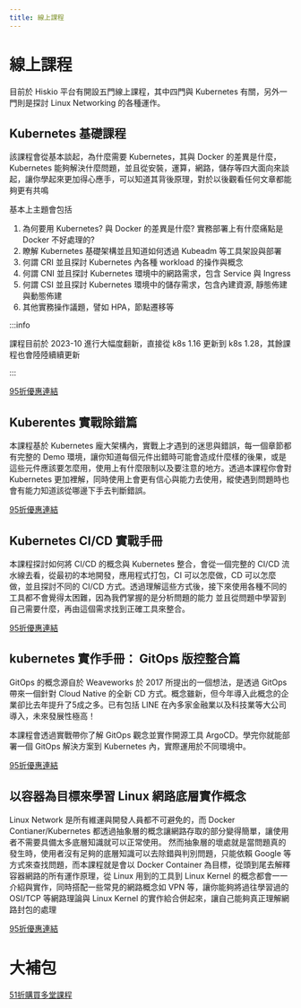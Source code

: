 ```yaml
---
title: 線上課程
---
```


# 線上課程

目前於 Hiskio 平台有開設五門線上課程，其中四門與 Kubernetes 有關，另外一門則是探討 Linux Networking 的各種運作。


## Kubernetes 基礎課程

該課程會從基本談起，為什麼需要 Kubernetes，其與 Docker 的差異是什麼，Kubernetes 能夠解決什麼問題，並且從安裝，運算，網路，儲存等四大面向來談起，讓你學起來更加得心應手，可以知道其背後原理，對於以後觀看任何文章都能夠更有共鳴

基本上主題會包括
1. 為何要用 Kubernetes? 與 Docker 的差異是什麼? 實務部署上有什麼痛點是 Docker 不好處理的?
2. 瞭解 Kubernetes 基礎架構並且知道如何透過 Kubeadm 等工具架設與部署
3. 何謂 CRI 並且探討 Kubernetes 內各種 workload 的操作與概念
4. 何謂 CNI 並且探討 Kubernetes 環境中的網路需求，包含 Service 與 Ingress
5. 何謂 CSI 並且探討 Kubernetes 環境中的儲存需求，包含內建資源, 靜態佈建與動態佈建
6. 其他實務操作議題，譬如 HPA，節點遷移等


:::info

課程目前於 2023-10 進行大幅度翻新，直接從 k8s 1.16 更新到 k8s 1.28，其餘課程也會陸陸續續更新

:::

[95折優惠連結](https://hiskio.com/courses/349/about?hi=5R7Q3NO9EP9D&amp;s=tc)

## Kuberentes 實戰除錯篇

本課程基於 Kubernetes 龐大架構內，實戰上才遇到的迷思與錯誤，每一個章節都有完整的 Demo 環境，讓你知道每個元件出錯時可能會造成什麼樣的後果，或是這些元件應該要怎麼用，使用上有什麼限制以及要注意的地方。透過本課程你會對 Kubernetes 更加裡解，同時使用上會更有信心與能力去使用，縱使遇到問題時也會有能力知道該從哪邊下手去判斷錯誤。

[95折優惠連結](https://hiskio.com/courses/440/about?hi=KYP13L183Q7W&amp;s=tc)

## Kubernetes CI/CD 實戰手冊

本課程探討如何將 CI/CD 的概念與 Kubernetes 整合，會從一個完整的 CI/CD 流水線去看，從最初的本地開發，應用程式打包，CI 可以怎麼做，CD 可以怎麼做，並且探討不同的 CI/CD 方式。透過理解這些方式後，接下來使用各種不同的工具都不會覺得太困難，因為我們掌握的是分析問題的能力 並且從問題中學習到自己需要什麼，再由這個需求找到正確工具來整合。

[95折優惠連結](https://hiskio.com/courses/385/about?hi=O41R3YVO3908&amp;s=tc)

## kubernetes 實作手冊： GitOps 版控整合篇

GitOps 的概念源自於 Weaveworks 於 2017 所提出的一個想法，是透過 GitOps 帶來一個針對 Cloud Native 的全新 CD 方式。概念雖新，但今年導入此概念的企業卻比去年提升了5成之多。已有包括 LINE 在內多家金融業以及科技業等大公司導入，未來發展性極高！

本課程會透過實戰帶你了解 GitOps 觀念並實作開源工具 ArgoCD。學完你就能部署⼀個 GitOps 解決⽅案到 Kubernetes 內，實際運⽤於不同環境中。

[95折優惠連結](https://hiskio.com/courses/490/about?hi=KN8RERP0GWYL&amp;s=tc)

 
## 以容器為目標來學習 Linux 網路底層實作概念

Linux Network 是所有維運與開發人員都不可避免的，而 Docker Contianer/Kubernetes 都透過抽象層的概念讓網路存取的部分變得簡單，讓使用者不需要具備太多底層知識就可以正常使用。 然而抽象層的壞處就是當問題真的發生時，使用者沒有足夠的底層知識可以去除錯與判別問題，只能依賴 Google 等方式來查找問題，而本課程就是會以 Docker Container 為目標，從頭到尾去解釋容器網路的所有運作原理，從 Linux 用到的工具到 Linux Kernel 的概念都會一一介紹與實作，同時搭配一些常見的網路概念如 VPN 等，讓你能夠將過往學習過的 OSI/TCP 等網路理論與 Linux Kernel 的實作給合併起來，讓自己能夠真正理解網路封包的處理

[95折優惠連結](https://hiskio.com/courses/479/about?hi=5V4NG1VO32YW&amp;s=tc)

# 大補包

[51折購買多堂課程](https://hiskio.com/bundles/ZXwe2v9yv?s=tc)

